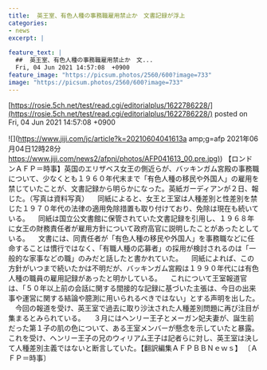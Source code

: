 ```yaml
---
title:  英王室、有色人種の事務職雇用禁止か　文書記録が浮上  
categories:
- news
excerpt: |
  
feature_text: |
  ##  英王室、有色人種の事務職雇用禁止か　文...
  Fri, 04 Jun 2021 14:57:08  +0900
feature_image: "https://picsum.photos/2560/600?image=733"
image: "https://picsum.photos/2560/600?image=733"
---
```


[https://rosie.5ch.net/test/read.cgi/editorialplus/1622786228/](https://rosie.5ch.net/test/read.cgi/editorialplus/1622786228/)
posted on Fri, 04 Jun 2021 14:57:08  +0900

<!--more-->

![](https://www.jiji.com/jc/article?k=20210604041613a amp;g=afp 2021年06月04日12時28分 [https://www.jiji.com/news2/afpnj/photos/AFP041613_00.pre.jpg)](https://www.jiji.com/news2/afpnj/photos/AFP041613_00.pre.jpg)) 【ロンドンＡＦＰ＝時事】英国のエリザベス女王の側近らが、バッキンガム宮殿の事務職について、少なくとも１９６０年代末まで「有色人種の移民や外国人」の雇用を禁じていたことが、文書記録から明らかになった。英紙ガーディアンが２日、報じた。（写真は資料写真） 　同紙によると、女王と王室は人種差別と性差別を禁じた１９７０年代の法律の適用免除措置も取り付けており、免除は現在も続いている。 　同紙は国立公文書館に保管されていた文書記録を引用し、１９６８年に女王の財務責任者が雇用方針について政府高官に説明したことがあったとしている。 　文書には、同責任者が「有色人種の移民や外国人」を事務職などに任命することは慣行ではなく、「有職人種の応募者」の採用が検討されるのは「一般的な家事などの職」のみだと話したと書かれていた。 　同紙によれば、この方針がいつまで続いたかは不明だが、バッキンガム宮殿は１９９０年代には有色人種の職員の雇用記録があったと明かしている。 　これについて王室報道官は、「５０年以上前の会話に関する間接的な記録に基づいた主張は、今日の出来事や運営に関する結論や臆測に用いられるべきではない」とする声明を出した。 　今回の報道を受け、英王室で過去に取り沙汰された人種差別問題に再び注目が集まるとみられている。 　３月にはヘンリー王子とメーガン妃夫妻が、誕生前だった第１子の肌の色について、ある王室メンバーが懸念を示していたと暴露。これを受け、ヘンリー王子の兄のウィリアム王子は記者らに対し、英王室は決して人種差別主義ではないと断言していた。【翻訳編集ＡＦＰＢＢＮｅｗｓ】 〔ＡＦＰ＝時事〕
